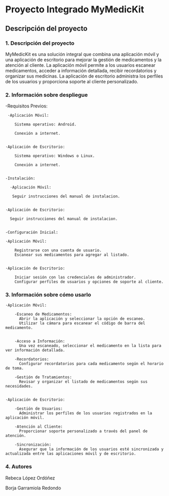 # Proyecto Integrado MyMedicKit 
## Descripción del proyecto

### 1. Descripción del proyecto
   
MyMedicKit es una solución integral que combina una aplicación móvil y una aplicación de escritorio para mejorar la gestión de medicamentos y la atención al cliente. La aplicación móvil permite a los usuarios escanear medicamentos, acceder a información detallada, recibir recordatorios y organizar sus medicinas. La aplicación de escritorio administra los perfiles de los usuarios y proporciona soporte al cliente personalizado.

### 2. Información sobre despliegue
   
   -Requisitos Previos:
   
     ·Aplicación Móvil:
   
        Sistema operativo: Android.
   
        Conexión a internet.
   
   
    ·Aplicación de Escritorio:
   
        Sistema operativo: Windows o Linux.
   
        Conexión a internet.
   

    -Instalación:
  
      ·Aplicación Móvil:
    
       Seguir instrucciones del manual de instalacion.

      
    ·Aplicación de Escritorio:
    
      Seguir instrucciones del manual de instalacion.


    -Configuración Inicial:
  
    ·Aplicación Móvil:
      
        Registrarse con una cuenta de usuario.
        Escanear sus medicamentos para agregar al listado.

      
    ·Aplicación de Escritorio:
    
        Iniciar sesión con las credenciales de administrador.
        Configurar perfiles de usuarios y opciones de soporte al cliente.

### 3. Información sobre cómo usarlo
   
    ·Aplicación Móvil:
  
        -Escaneo de Medicamentos:
          Abrir la aplicación y seleccionar la opción de escaneo.
          Utilizar la cámara para escanear el código de barra del medicamento.


        -Acceso a Información:
          Una vez escaneado, seleccionar el medicamento en la lista para ver información detallada.
   
        -Recordatorios:
          Configurar recordatorios para cada medicamento según el horario de toma.
    
        -Gestión de Tratamientos:
          Revisar y organizar el listado de medicamentos según sus necesidades.


    ·Aplicación de Escritorio:

        -Gestión de Usuarios:
          Administrar los perfiles de los usuarios registrados en la aplicación móvil.
    
        -Atención al Cliente:
          Proporcionar soporte personalizado a través del panel de atención.

        -Sincronización:
          Asegurar que la información de los usuarios esté sincronizada y actualizada entre las aplicaciones móvil y de escritorio.

### 4. Autores
Rebeca López Ordóñez

Borja Garramiola Redondo
